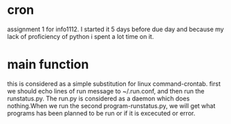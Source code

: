# cron
assignment 1 for info1112. I started it 5 days before due day and because my lack of proficiency of python i spent a lot time on it.
# main function
this is considered as a simple substitution for linux command-crontab. first we should echo lines of run message to ~/.run.conf, and then run the runstatus.py. The run.py is considered as a daemon which does nothing.When we run the second
program-runstatus.py, we will get what programs has been planned to be run or if it is excecuted or error.

